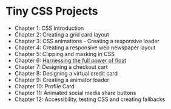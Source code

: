 # Tiny CSS Projects

* Chapter 1: CSS Introduction
* Chapter 2: Creating a grid card layout
* Chapter 3: CSS animations - Creating a responsive loader
* Chapter 4: Creating a responsive web newspaper layout
* Chapter 5: Clipping and masking in CSS
* Chapter 6: [Harnessing the full power of float](./chapter-six/README.md)
* Chapter 7: Designing a checkout cart
* Chapter 8: Designing a virtual credit card
* Chapter 9: Creating a animator loader
* Chapter 10: Profile Card
* Chapter 11: Animated social media share buttons
* Chapter 12: Accessibility, testing CSS and creating fallbacks

